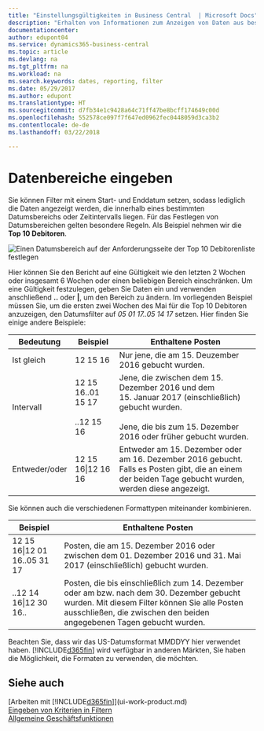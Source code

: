 ```yaml
---
title: "Einstellungsgültigkeiten in Business Central  | Microsoft Docs"
description: "Erhalten von Informationen zum Anzeigen von Daten aus bestimmten Zeiträumen mithilfe von Business Central"
documentationcenter: 
author: edupont04
ms.service: dynamics365-business-central
ms.topic: article
ms.devlang: na
ms.tgt_pltfrm: na
ms.workload: na
ms.search.keywords: dates, reporting, filter
ms.date: 05/29/2017
ms.author: edupont
ms.translationtype: HT
ms.sourcegitcommit: d7fb34e1c9428a64c71ff47be8bcff174649c00d
ms.openlocfilehash: 552578ce097f7f647ed0962fec0448059d3ca3b2
ms.contentlocale: de-de
ms.lasthandoff: 03/22/2018

---
```

# <a name="entering-date-ranges"></a>Datenbereiche eingeben 
Sie können Filter mit einem Start- und Enddatum setzen, sodass lediglich die Daten angezeigt werden, die innerhalb eines bestimmten Datumsbereichs oder Zeitintervalls liegen. Für das Festlegen von Datumsbereichen gelten besondere Regeln. Als Beispiel nehmen wir die **Top 10 Debitoren**.

![Einen Datumsbereich auf der Anforderungsseite der Top 10 Debitorenliste festlegen](./media/ui-enter-date-ranges/customer-top10-list.png)

Hier können Sie den Bericht auf eine Gültigkeit wie den letzten 2 Wochen oder insgesamt 6 Wochen oder einen beliebigen Bereich einschränken. Um eine Gültigkeit festzulegen, geben Sie Daten ein und verwenden anschließend **..** oder **|**, um den Bereich zu ändern. Im vorliegenden Beispiel müssen Sie, um die ersten zwei Wochen des Mai für die Top 10 Debitoren anzuzeigen, den Datumsfilter auf *05 01 17..05 14 17* setzen.
Hier finden Sie einige andere Beispiele:

| Bedeutung | Beispiel | Enthaltene Posten |
|---|---|---|
|Ist gleich| 12 15 16 |Nur jene, die am 15. Deuzember 2016 gebucht wurden.|
|Intervall| 12 15 16..01 15 17<br /><br />..12 15 16|Jene, die zwischen dem 15. Dezember 2016 und dem 15. Januar 2017 (einschließlich) gebucht wurden.<br /><br />Jene, die bis zum 15. Dezember 2016 oder früher gebucht wurden.|
|Entweder/oder|12 15 16&#124;12 16 16|Entweder am 15. Dezember oder am 16. Dezember 2016 gebucht. Falls es Posten gibt, die an einem der beiden Tage gebucht wurden, werden diese angezeigt.|

Sie können auch die verschiedenen Formattypen miteinander kombinieren.

| Beispiel | Enthaltene Posten |
|---|---|
|12 15 16&#124;12 01 16..05 31 17 | Posten, die am 15. Dezember 2016 oder zwischen dem 01. Dezember 2016 und 31. Mai 2017 (einschließlich) gebucht wurden. |
|..12 14 16&#124;12 30 16.. | Posten, die bis einschließlich zum 14. Dezember oder am bzw. nach dem 30. Dezember gebucht wurden. Mit diesem Filter können Sie alle Posten ausschließen, die zwischen den beiden angegebenen Tagen gebucht wurden. |

Beachten Sie, dass wir das US-Datumsformat MMDDYY hier verwendet haben. [!INCLUDE[d365fin](includes/d365fin_md.md)] wird verfügbar in anderen Märkten, Sie haben die Möglichkeit, die Formaten zu verwenden, die möchten.

## <a name="see-also"></a>Siehe auch
[Arbeiten mit [!INCLUDE[d365fin](includes/d365fin_long_md.md)]](ui-work-product.md)  
[Eingeben von Kriterien in Filtern](ui-enter-criteria-filters.md)  
[Allgemeine Geschäftsfunktionen](ui-across-business-areas.md)

